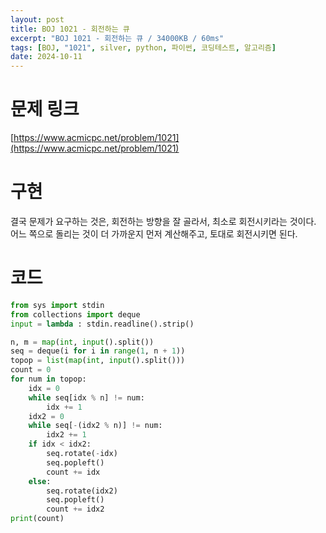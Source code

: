 ```yaml
---
layout: post
title: BOJ 1021 - 회전하는 큐
excerpt: "BOJ 1021 - 회전하는 큐 / 34000KB / 60ms"
tags: [BOJ, "1021", silver, python, 파이썬, 코딩테스트, 알고리즘]
date: 2024-10-11
---
```


# 문제 링크
[https://www.acmicpc.net/problem/1021](https://www.acmicpc.net/problem/1021)

# 구현
결국 문제가 요구하는 것은, 회전하는 방향을 잘 골라서, 최소로 회전시키라는 것이다. 어느 쪽으로 돌리는 것이 더 가까운지 먼저 계산해주고, 토대로 회전시키면 된다.

# 코드
```python
from sys import stdin
from collections import deque
input = lambda : stdin.readline().strip()

n, m = map(int, input().split())
seq = deque(i for i in range(1, n + 1))
topop = list(map(int, input().split()))
count = 0
for num in topop:
    idx = 0
    while seq[idx % n] != num:
        idx += 1
    idx2 = 0
    while seq[-(idx2 % n)] != num:
        idx2 += 1
    if idx < idx2:
        seq.rotate(-idx)
        seq.popleft()
        count += idx
    else:
        seq.rotate(idx2)
        seq.popleft()
        count += idx2
print(count)
```